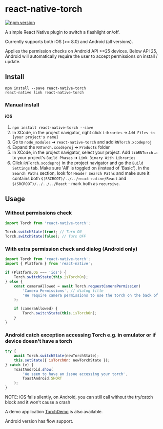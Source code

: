 # react-native-torch

[![npm version](https://badge.fury.io/js/react-native-torch.svg)](http://badge.fury.io/js/react-native-torch)

A simple React Native plugin to switch a flashlight on/off.

Currently supports both iOS (>= 8.0) and Android (all versions).

Applies the permission checks on Android API >=25 devices. Below API 25, Android will automatically require the user to accept permissions on install / update.

## Install

```shell
npm install --save react-native-torch
react-native link react-native-torch
```

### Manual install
#### iOS
1. `npm install react-native-torch --save`
2. In XCode, in the project navigator, right click `Libraries` ➜ `Add Files to [your project's name]`
3. Go to `node_modules` ➜ `react-native-torch` and add `RNTorch.xcodeproj`
4. Expand the `RNTorch.xcodeproj` ➜ `Products` folder
5. In XCode, in the project navigator, select your project. Add `libRNTorch.a` to your project's `Build Phases` ➜ `Link Binary With Libraries`
6. Click `RNTorch.xcodeproj` in the project navigator and go the `Build Settings` tab. Make sure 'All' is toggled on (instead of 'Basic'). In the `Search Paths` section, look for `Header Search Paths` and make sure it contains both `$(SRCROOT)/../../react-native/React` and `$(SRCROOT)/../../../React` - mark both as `recursive`.


## Usage

### Without permissions check

```js
import Torch from 'react-native-torch';

Torch.switchState(true); // Turn ON
Torch.switchState(false); // Turn OFF
```

### With extra permission check and dialog (Android only)

```js
import Torch from 'react-native-torch';
import { Platform } from 'react-native';

if (Platform.OS === 'ios') {
	Torch.switchState(this.isTorchOn);
} else {
	const cameraAllowed = await Torch.requestCameraPermission(
		'Camera Permissions', // dialog title
		'We require camera permissions to use the torch on the back of your phone.' // dialog body
	);

	if (cameraAllowed) {
		Torch.switchState(this.isTorchOn);
	}
}
```

### Android catch exception accessing Torch e.g. in emulator or if device doesn't have a torch

```js
try {
	await Torch.switchState(newTorchState);
	this.setState({ isTorchOn: newTorchState });
} catch (e) {
	ToastAndroid.show(
		'We seem to have an issue accessing your torch',
		ToastAndroid.SHORT
	);
}
```

NOTE:
iOS fails silently, on Android, you can still call without the try/catch block and it won't cause a crash

A demo application [TorchDemo](https://github.com/ludo/TorchDemo) is also
available.

Android version has flow support.
